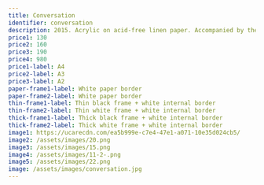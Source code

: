 ```yaml
---
title: Conversation
identifier: conversation
description: 2015. Acrylic on acid-free linen paper. Accompanied by the music of Zap Mama.
price1: 130
price2: 160
price3: 190
price4: 980
price1-label: A4
price2-label: A3
price3-label: A2
paper-frame1-label: White paper border
paper-frame2-label: White paper border
thin-frame1-label: Thin black frame + white internal border
thin-frame2-label: Thin white frame + white internal border
thick-frame1-label: Thick black frame + white internal border
thick-frame2-label: Thick white frame + white internal border
image1: https://ucarecdn.com/ea5b999e-c7e4-47e1-a071-10e35d024cb5/
image2: /assets/images/20.png
image3: /assets/images/15.png
image4: /assets/images/11-2-.png
image5: /assets/images/22.png
image: /assets/images/conversation.jpg
---
```

